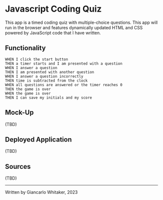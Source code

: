 # Javascript Coding Quiz

This app is a timed coding quiz with multiple-choice questions. This app will run in the browser and features dynamically updated HTML and CSS powered by JavaScript code that I have written.

## Functionality

```
WHEN I click the start button
THEN a timer starts and I am presented with a question
WHEN I answer a question
THEN I am presented with another question
WHEN I answer a question incorrectly
THEN time is subtracted from the clock
WHEN all questions are answered or the timer reaches 0
THEN the game is over
WHEN the game is over
THEN I can save my initials and my score
```

## Mock-Up

(TBD)

## Deployed Application

(TBD)

## Sources

(TBD)

---
Written by Giancarlo Whitaker, 2023